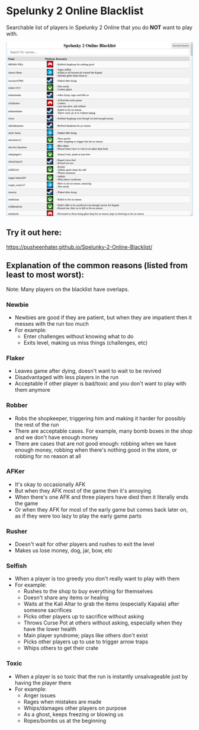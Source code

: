 # Spelunky 2 Online Blacklist
Searchable list of players in Spelunky 2 Online that you do **NOT** want to play with.

![splash](images/splash.png)

## Try it out here:
https://pusheenhater.github.io/Spelunky-2-Online-Blacklist/

## Explanation of the common reasons (listed from least to most worst):
Note: Many players on the blacklist have overlaps.

### Newbie
- Newbies are good if they are patient, but when they are impatient then it messes with the run too much
- For example:
  - Enter challenges without knowing what to do
  - Exits level, making us miss things (challenges, etc)

### Flaker
- Leaves game after dying, doesn't want to wait to be revived
- Disadvantaged with less players in the run
- Acceptable if other player is bad/toxic and you don't want to play with them anymore

### Robber
- Robs the shopkeeper, triggering him and making it harder for possibly the rest of the run
- There are acceptable cases. For example, many bomb boxes in the shop and we don't have enough money
- There are cases that are not good enough: robbing when we have enough money, robbing when there's nothing good in the store, or robbing for no reason at all

### AFKer
- It's okay to occasionally AFK
- But when they AFK most of the game then it's annoying
- When there's one AFK and three players have died then it literally ends the game
- Or when they AFK for most of the early game but comes back later on, as if they were too lazy to play the early game parts

### Rusher
- Doesn't wait for other players and rushes to exit the level
- Makes us lose money, dog, jar, bow, etc

### Selfish
- When a player is too greedy you don't really want to play with them
- For example:
  - Rushes to the shop to buy everything for themselves
  - Doesn't share any items or healing
  - Waits at the Kali Altar to grab the items (especially Kapala) after someone sacrifices
  - Picks other players up to sacrifice without asking
  - Throws Curse Pot at others without asking, especially when they have the lower health
  - Main player syndrome; plays like others don't exist
  - Picks other players up to use to trigger arrow traps
  - Whips others to get their crate

### Toxic
- When a player is so toxic that the run is instantly unsalvageable just by having the player there
- For example:
  - Anger issues
  - Rages when mistakes are made
  - Whips/damages other players on purpose
  - As a ghost, keeps freezing or blowing us
  - Ropes/bombs us at the beginning
